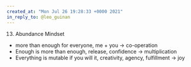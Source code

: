 ```yaml
---
created_at: "Mon Jul 26 19:28:33 +0000 2021"
in_reply_to: @leo_guinan
---
```


13. Abundance Mindset
  - more than enough for everyone, me + you -&gt; co-operation
  - Enough is more than enough, release, confidence -&gt; multiplication
  - Everything is mutable if you will it, creativity, agency, fulfillment -&gt; joy